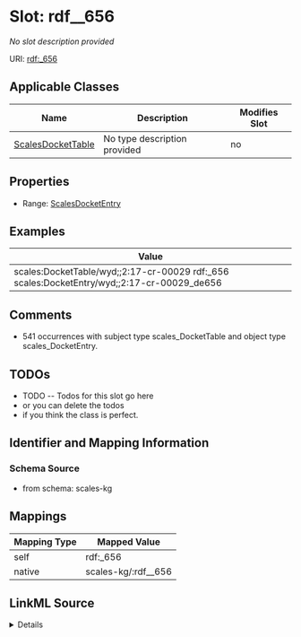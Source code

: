 

# Slot: rdf__656


_No slot description provided_





URI: [rdf:_656](http://www.w3.org/1999/02/22-rdf-syntax-ns#_656)



<!-- no inheritance hierarchy -->





## Applicable Classes

| Name | Description | Modifies Slot |
| --- | --- | --- |
| [ScalesDocketTable](../classes/ScalesDocketTable.md) | No type description provided |  no  |







## Properties

* Range: [ScalesDocketEntry](../classes/ScalesDocketEntry.md)






## Examples

| Value |
| --- |
| scales:DocketTable/wyd;;2:17-cr-00029 rdf:_656 scales:DocketEntry/wyd;;2:17-cr-00029_de656 |

## Comments

* 541 occurrences with subject type scales_DocketTable and object type scales_DocketEntry.

## TODOs

* TODO -- Todos for this slot go here
* or you can delete the todos
* if you think the class is perfect.

## Identifier and Mapping Information







### Schema Source


* from schema: scales-kg




## Mappings

| Mapping Type | Mapped Value |
| ---  | ---  |
| self | rdf:_656 |
| native | scales-kg/:rdf__656 |




## LinkML Source

<details>
```yaml
name: rdf__656
description: No slot description provided
todos:
- TODO -- Todos for this slot go here
- or you can delete the todos
- if you think the class is perfect.
comments:
- 541 occurrences with subject type scales_DocketTable and object type scales_DocketEntry.
examples:
- value: scales:DocketTable/wyd;;2:17-cr-00029 rdf:_656 scales:DocketEntry/wyd;;2:17-cr-00029_de656
from_schema: scales-kg
rank: 1000
slot_uri: rdf:_656
alias: rdf__656
domain_of:
- scales_DocketTable
range: scales_DocketEntry

```
</details>